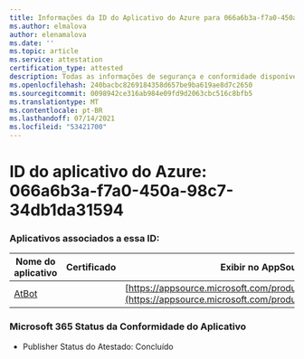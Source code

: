 ```yaml
---
title: Informações da ID do Aplicativo do Azure para 066a6b3a-f7a0-450a-98c7-34db1da31594
ms.author: elmalova
author: elenamalova
ms.date: ''
ms.topic: article
ms.service: attestation
certification_type: attested
description: Todas as informações de segurança e conformidade disponíveis para 066a6b3a-f7a0-450a-98c7-34db1da31594.
ms.openlocfilehash: 240bacbc8269184358d657be9ba619ae8d7c2650
ms.sourcegitcommit: 0098942ce316ab984e09fd9d2063cbc516c8bfb5
ms.translationtype: MT
ms.contentlocale: pt-BR
ms.lasthandoff: 07/14/2021
ms.locfileid: "53421700"
---
```

# <a name="azure-app-id-066a6b3a-f7a0-450a-98c7-34db1da31594"></a>ID do aplicativo do Azure: 066a6b3a-f7a0-450a-98c7-34db1da31594


### <a name="apps-associated-with-this-id"></a>Aplicativos associados a essa ID:
| **Nome do aplicativo** | **Certificado** | **Exibir no AppSource** |
|-|-|-|
| [AtBot](https://docs.microsoft.com/en-us/microsoft-365-app-certification/forward/WA104381219) |  | [https://appsource.microsoft.com/product/office/WA104381219](https://appsource.microsoft.com/product/office/WA104381219) |

### <a name="microsoft-365-app-compliance-status"></a>Microsoft 365 Status da Conformidade do Aplicativo
- Publisher Status do Atestado: Concluído
